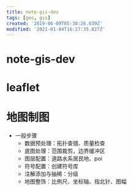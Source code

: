 ```yaml
---
title: note-gis-dev
tags: [geo, gis]
created: '2019-06-09T05:38:26.039Z'
modified: '2021-01-04T16:27:35.827Z'
---
```


# note-gis-dev

# leaflet

# 地图制图

- 一般步骤
  - 数据预处理：拓扑查错、质量检查
  - 底图处理：范围裁剪，边界缓冲区
  - 图层配置：道路水系居民地、poi
  - 符号配置：创建符号库
  - 注解添加与抽稀：分级
  - 地图整饰：比例尺、坐标轴、指北针、图幅
